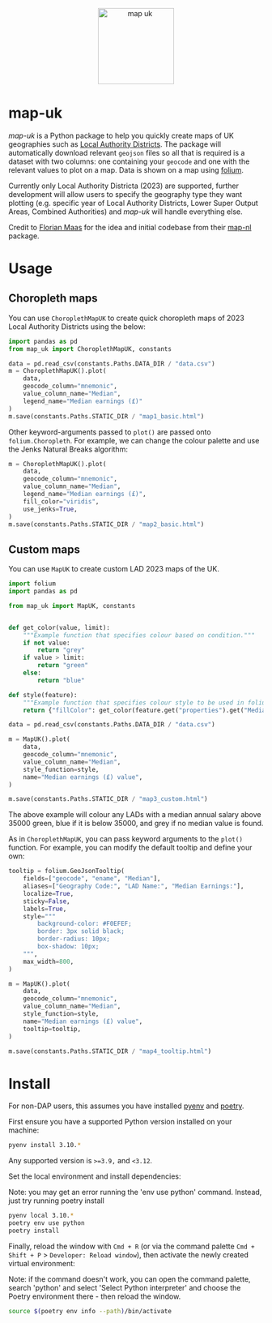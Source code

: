 <p align="center" style="margin: 30px 30px 40px 30px;">
  <img alt="map uk" height="150" src="docs/static/uk.png?raw=true">
</p>

# map-uk

_map-uk_ is a Python package to help you quickly create maps of UK geographies such as [Local Authority Districts](https://geoportal.statistics.gov.uk/maps/e8b361ba9e98418ba8ff2f892d00c352). The package will automatically download relevant `geojson` files so all that is required is a dataset with two columns: one containing your `geocode` and one with the relevant values to plot on a map. Data is shown on a map using [folium](https://github.com/python-visualization/folium).

Currently only Local Authority Districta (2023) are supported, further development will allow users to specify the geography type they want plotting (e.g. specific year of Local Authority Districts, Lower Super Output Areas, Combined Authorities) and _map-uk_ will handle everything else. 

Credit to [Florian Maas](https://github.com/fpgmaas) for the idea and initial codebase from their [map-nl](https://github.com/fpgmaas/map-nl/tree/main) package.

# Usage 
## Choropleth maps 

You can use `ChoroplethMapUK` to create quick choropleth maps of 2023 Local Authority Districts using the below: 
```python
import pandas as pd
from map_uk import ChoroplethMapUK, constants

data = pd.read_csv(constants.Paths.DATA_DIR / "data.csv")
m = ChoroplethMapUK().plot(
    data,
    geocode_column="mnemonic",
    value_column_name="Median",
    legend_name="Median earnings (£)"
)
m.save(constants.Paths.STATIC_DIR / "map1_basic.html")
```

Other keyword-arguments passed to `plot()` are passed onto `folium.Choropleth`. For example, we can change the colour palette and use the Jenks Natural Breaks algorithm:

```python
m = ChoroplethMapUK().plot(
    data,
    geocode_column="mnemonic",
    value_column_name="Median",
    legend_name="Median earnings (£)",
    fill_color="viridis",
    use_jenks=True,
)
m.save(constants.Paths.STATIC_DIR / "map2_basic.html")
```
## Custom maps
You can use `MapUK` to create custom LAD 2023 maps of the UK.  

```python
import folium
import pandas as pd

from map_uk import MapUK, constants


def get_color(value, limit):
    """Example function that specifies colour based on condition."""
    if not value:
        return "grey"
    if value > limit:
        return "green"
    else:
        return "blue"

def style(feature):
    """Example function that specifies colour style to be used in folium map."""
    return {"fillColor": get_color(feature.get("properties").get("Median"), limit=35000)}

data = pd.read_csv(constants.Paths.DATA_DIR / "data.csv")

m = MapUK().plot(
    data,
    geocode_column="mnemonic",
    value_column_name="Median",
    style_function=style,
    name="Median earnings (£) value",
)

m.save(constants.Paths.STATIC_DIR / "map3_custom.html")
```

The above example will colour any LADs with a median annual salary above 35000 green, blue if it is below 35000, and grey if no median value is found. 

As in `ChoroplethMapUK`, you can pass keyword arguments to the `plot()` function. For example, you can modify the default tooltip and define your own:
```python
tooltip = folium.GeoJsonTooltip(
    fields=["geocode", "ename", "Median"],
    aliases=["Geography Code:", "LAD Name:", "Median Earnings:"],
    localize=True,
    sticky=False,
    labels=True,
    style="""
        background-color: #F0EFEF;
        border: 3px solid black;
        border-radius: 10px;
        box-shadow: 10px;
    """,
    max_width=800,
)

m = MapUK().plot(
    data,
    geocode_column="mnemonic",
    value_column_name="Median",
    style_function=style,
    name="Median earnings (£) value",
    tooltip=tooltip,
)

m.save(constants.Paths.STATIC_DIR / "map4_tooltip.html")
```

# Install
For non-DAP users, this assumes you have installed [pyenv](https://github.com/pyenv/pyenv) and [poetry](https://python-poetry.org/docs/#installing-with-the-official-installer).

First ensure you have a supported Python version installed on your machine:
```bash
pyenv install 3.10.*
```
Any supported version is `>=3.9,` and `<3.12`.

Set the local environment and install dependencies:

Note: you may get an error running the 'env use python' command. Instead, just try running poetry install
```bash
pyenv local 3.10.*
poetry env use python
poetry install
```

Finally, reload the window with `Cmd + R` (or via the command palette `Cmd + Shift + P` > `Developer: Reload window`), then activate the newly created virtual environment:

Note: if the command doesn't work, you can open the command palette, search 'python' and select 'Select Python interpreter' and choose the Poetry environment there - then reload the window.

```bash
source $(poetry env info --path)/bin/activate
```